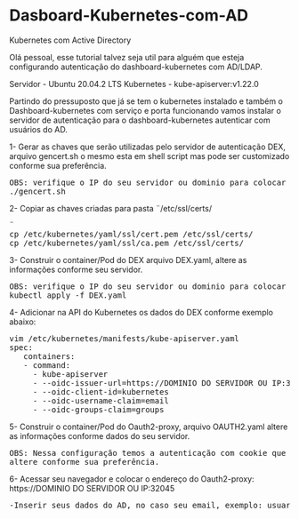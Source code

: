# Dasboard-Kubernetes-com-AD
Kubernetes com Active Directory

Olá pessoal, esse tutorial talvez seja util para alguém que esteja configurando autenticação do dashboard-kubernetes com AD/LDAP.

Servidor - Ubuntu 20.04.2 LTS
Kubernetes - kube-apiserver:v1.22.0

Partindo do pressuposto que já se tem o kubernetes instalado e também o Dashboard-kubernetes com serviço e porta funcionando vamos instalar o servidor de autenticação para o dashboard-kubernetes autenticar com usuários do AD.


1- Gerar as chaves que serão utilizadas pelo servidor de autenticação DEX, arquivo gencert.sh o mesmo esta em shell script mas pode ser 
customizado conforme sua preferência.
<pre>
OBS: verifique o IP do seu servidor ou dominio para colocar no script
./gencert.sh
</pre>


2- Copiar as chaves criadas para pasta ¨/etc/ssl/certs/
<pre>¨
cp /etc/kubernetes/yaml/ssl/cert.pem /etc/ssl/certs/
cp /etc/kubernetes/yaml/ssl/ca.pem /etc/ssl/certs/
</pre>


3- Construir o container/Pod do DEX arquivo DEX.yaml, altere as informações conforme seu servidor.
<pre>
OBS: verifique o IP do seu servidor ou dominio para colocar no arquivo DEX.yaml assim como os dados de acesso do Active Directory
kubectl apply -f DEX.yaml
</pre>


4- Adicionar na API do Kubernetes os dados do DEX conforme exemplo abaixo:
<pre>
vim /etc/kubernetes/manifests/kube-apiserver.yaml
spec:
   containers:
   - command:
     - kube-apiserver
     - --oidc-issuer-url=https://DOMINIO DO SERVIDOR OU IP:32001
     - --oidc-client-id=kubernetes
     - --oidc-username-claim=email
     - --oidc-groups-claim=groups
</pre>


5- Construir o container/Pod do Oauth2-proxy, arquivo OAUTH2.yaml altere as informações conforme dados do seu servidor.
<pre>
OBS: Nessa configuração temos a autenticação com cookie que pode ser alterado o tempo de atualização e também o tempo de vida do mesmo, 
altere conforme sua preferência.
</pre>


6- Acessar seu navegador e colocar o endereço do Oauth2-proxy: https://DOMINIO DO SERVIDOR OU IP:32045
<pre>
-Inserir seus dados do AD, no caso seu email, exemplo: usuario@ad.empresa.br e senha.
</pre>

